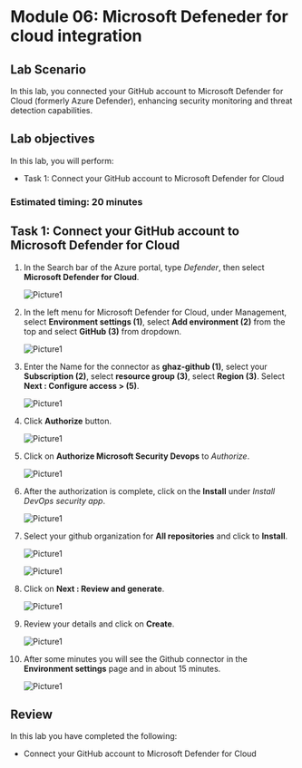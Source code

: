 # Module 06: Microsoft Defeneder for cloud integration

## Lab Scenario

In this lab, you connected your GitHub account to Microsoft Defender for Cloud (formerly Azure Defender), enhancing security monitoring and threat detection capabilities. 

## Lab objectives
In this lab, you will perform:

- Task 1: Connect your GitHub account to Microsoft Defender for Cloud

### Estimated timing: 20 minutes

## Task 1: Connect your GitHub account to Microsoft Defender for Cloud

1. In the Search bar of the Azure portal, type *Defender*, then select **Microsoft Defender for Cloud**.

   ![Picture1](./images/image1.png)

1. In the left menu for Microsoft Defender for Cloud, under Management, select **Environment settings (1)**, select **Add environment (2)** from the top and select **GitHub (3)** from dropdown.

   ![Picture1](./images/image2.png)

1. Enter the Name for the connector as **ghaz-github (1)**, select your **Subscription (2)**, select **resource group (3)**, select **Region (3)**. Select **Next : Configure access > (5)**.

   ![Picture1](./images/image3.png)

1. Click **Authorize** button.
       
   ![Picture1](./images/image4.png)

1. Click on **Authorize Microsoft Security Devops** to *Authorize*.
   
   ![Picture1](./images/image5.png)

1. After the authorization is complete, click on the **Install** under *Install DevOps security app*.
   
   ![Picture1](./images/image6.png)

1. Select your github organization for **All repositories** and click to **Install**.
   
   ![Picture1](./images/image7.png)
   
   ![Picture1](./images/image8.png)

1. Click on **Next : Review and generate**.
   
   ![Picture1](./images/image9.png)

1. Review your details and click on **Create**.

   ![Picture1](./images/image10.png)
   
1. After some minutes you will see the Github connector in the **Environment settings** page and in about 15 minutes.
   
   ![Picture1](./images/image11.png)                  
   
## Review

In this lab you have completed the following:
+ Connect your GitHub account to Microsoft Defender for Cloud
